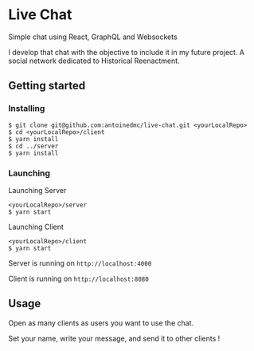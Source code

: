 # Live Chat

Simple chat using React, GraphQL and Websockets

I develop that chat with the objective to include it in my future project. A social network dedicated to Historical Reenactment.

## Getting started

### Installing

```
$ git clone git@github.com:antoinedmc/live-chat.git <yourLocalRepo>
$ cd <yourLocalRepo>/client
$ yarn install
$ cd ../server
$ yarn install
```

### Launching

Launching Server

```
<yourLocalRepo>/server
$ yarn start
```

Launching Client

```
<yourLocalRepo>/client
$ yarn start
```

Server is running on `http://localhost:4000`

Client is running on `http://localhost:8080`

## Usage

Open as many clients as users you want to use the chat.

Set your name, write your message, and send it to other clients !
